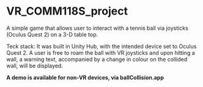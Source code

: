 # VR_COMM118S_project
A simple game that allows user to interact with a tennis ball via joysticks (Oculus Quest 2) on a 3-D table top.

Teck stack: It was built in Unity Hub, with the intended device set to Oculus Quest 2. A user is free to roam the ball with VR joysticks and upon hitting a wall, a warning text, accompanied by a change in colour on the collided wall, will be displayed. 

**A demo is available for non-VR devices, via ballCollision.app**
